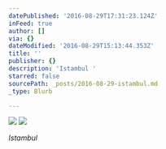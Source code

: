 ```yaml
---
datePublished: '2016-08-29T17:31:23.124Z'
inFeed: true
author: []
via: {}
dateModified: '2016-08-29T15:13:44.353Z'
title: ''
publisher: {}
description: 'Istambul '
starred: false
sourcePath: _posts/2016-08-29-istambul.md
_type: Blurb

---
```

![](https://the-grid-user-content.s3-us-west-2.amazonaws.com/3de67df7-f49c-44d6-b0e6-9ed5e09d85a7.jpg)
![](https://the-grid-user-content.s3-us-west-2.amazonaws.com/94387d8f-4951-4d9e-9be6-df8b3c0c9092.jpg)

_Istambul_